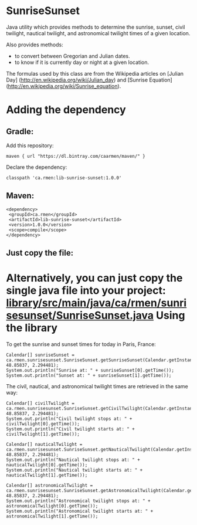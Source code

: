 SunriseSunset
=============

Java utility which provides methods to determine the sunrise, sunset, civil twilight,
nautical twilight, and astronomical twilight times of a given
location.

Also provides methods:
* to convert between Gregorian and Julian dates.
* to know if it is currently day or night at a given location.

The formulas used by this class are from the Wikipedia articles on [Julian Day] (http://en.wikipedia.org/wiki/Julian_day)
and [Sunrise Equation] (http://en.wikipedia.org/wiki/Sunrise_equation).
  
Adding the dependency
=====================

Gradle:
-------
Add this repository:
```
maven { url "https://dl.bintray.com/caarmen/maven/" }
```

Declare the dependency:
```
classpath 'ca.rmen:lib-sunrise-sunset:1.0.0'
```
Maven:
------
```
<dependency>
 <groupId>ca.rmen</groupId>
 <artifactId>lib-sunrise-sunset</artifactId>
 <version>1.0.0</version>
 <scope>compile</scope>
</dependency>
```

Just copy the file:
-------------------
Alternatively, you can just copy the single java file into your project:
[library/src/main/java/ca/rmen/sunrisesunset/SunriseSunset.java](library/src/main/java/ca/rmen/sunrisesunset/SunriseSunset.java)
Using the library
=================
To get the sunrise and sunset times for today in Paris, France:
```
Calendar[] sunriseSunset = ca.rmen.sunrisesunset.SunriseSunset.getSunriseSunset(Calendar.getInstance(), 48.85837, 2.294481);
System.out.println("Sunrise at: " + sunriseSunset[0].getTime());
System.out.println("Sunset at: " + sunriseSunset[1].getTime());
```

The civil, nautical, and astronomical twilight times are retrieved in the same way:
```
Calendar[] civilTwilight = ca.rmen.sunrisesunset.SunriseSunset.getCivilTwilight(Calendar.getInstance(), 48.85837, 2.294481);
System.out.println("Civil twilight stops at: " + civilTwilight[0].getTime());
System.out.println("Civil twilight starts at: " + civilTwilight[1].getTime());

Calendar[] nauticalTwilight = ca.rmen.sunrisesunset.SunriseSunset.getNauticalTwilight(Calendar.getInstance(), 48.85837, 2.294481);
System.out.println("Nautical twilight stops at: " + nauticalTwilight[0].getTime());
System.out.println("Nautical twilight starts at: " + nauticalTwilight[1].getTime());

Calendar[] astronomicalTwilight = ca.rmen.sunrisesunset.SunriseSunset.getAstronomicalTwilight(Calendar.getInstance(), 48.85837, 2.294481);
System.out.println("Astronomical twilight stops at: " + astronomicalTwilight[0].getTime());
System.out.println("Astronomical twilight starts at: " + astronomicalTwilight[1].getTime());
```
